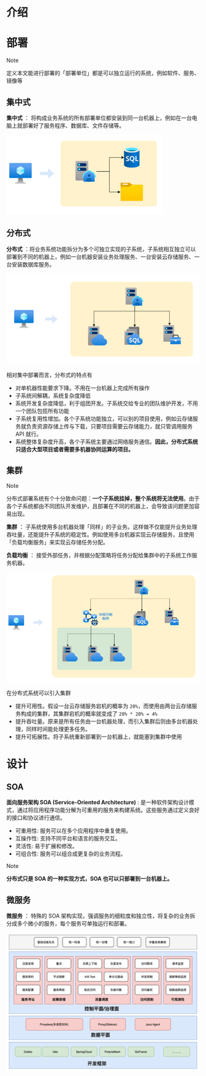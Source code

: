 # 介绍

# 部署

> [!note]
> 定义本文能进行部署的「部署单位」都是可以独立运行的系统，例如软件、服务、镜像等

## 集中式

**集中式** ： 将构成业务系统的所有部署单位都安装到同一台机器上，例如在一台电脑上就部署好了服务程序、数据库、文件存储等。


![alt|c,50](../../image/distributeCluster/concentration.png)

## 分布式


**分布式** ：将业务系统功能拆分为多个可独立实现的子系统，子系统相互独立可以部署到不同的机器上，例如一台机器安装业务处理服务、一台安装云存储服务、一台安装数据库服务。

![alt|c,50](../../image/distributeCluster/distribute.png)

相对集中部署而言，分布式的特点有
- 对单机器性能要求下降。不用在一台机器上完成所有操作
- 子系统间解耦，系统复杂度降低
- 系统开发复杂度降低，利于组团开发。子系统交给专业的团队维护开发，不用一个团队包揽所有功能
- 子系统复用性增加。各个子系统功能独立，可以别的项目使用，例如云存储服务就负责资源存储上传与下载，只要项目需要云存储能力，就只管调用服务 API 就行。
- 系统整体复杂度升高，各个子系统主要通过网络服务通信。**因此，分布式系统只适合大型项目或者需要多机器协同运算的项目。**

## 集群

> [!note]
> 分布式部署系统有个十分致命问题：**一个子系统挂掉，整个系统将无法使用**。由于各个子系统都由不同团队开发维护，且部署在不同的机器上，会导致该问题更加容易出现。


**集群** ： 子系统使用多台机器处理「同样」的子业务。这样做不仅能提升业务处理吞吐量，还能提升子系统的稳定性。例如使用多台机器实现云存储服务，且使用「负载均衡服务」来实现云存储任务分配。

**负载均衡** ： 接受外部任务，并根据分配策略将任务分配给集群中的子系统工作服务机器。


![alt|c,70](../../image/distributeCluster/cluster.png)

在分布式系统可以引入集群
- 提升可用性。假设一台云存储服务宕机的概率为 `20%`，而使用由两台云存储服务构成的集群，其集群宕机的概率就变成了 `20% * 20% = 4%`
- 提升吞吐量。原来是所有任务由一台机器处理，而引入集群后则由多台机器处理，同样时间能处理更多任务。
- 提升可拓展性。将子系统重新部署到一台机器上，就能塞到集群中使用


# 设计


## SOA

**面向服务架构 SOA (Service-Oriented Architecture)** : 是一种软件架构设计模式，通过将应用程序功能分解为可重用的服务来构建系统。这些服务通过定义良好的接口和协议进行通信。

- 可重用性: 服务可以在多个应用程序中重复使用。
- 互操作性: 支持不同平台和语言的服务交互。
- 灵活性: 易于扩展和修改。
- 可组合性: 服务可以组合成更复杂的业务流程。

>[!note]
> **分布式只是 SOA 的一种实现方式，SOA 也可以只部署到一台机器上。**

## 微服务

**微服务** ： 特殊的 SOA 架构实现，强调服务的细粒度和独立性，将复杂的业务拆分成多个微小的服务，每个服务可单独运行和部署。

![alt|c,60](../../image/distributeCluster/microserver.png)








